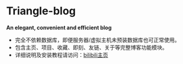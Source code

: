 # Triangle-blog  
**An elegant, convenient and efficient blog**  
- 完全不依赖数据库，即便服务器/虚拟主机未预装数据库也可正常使用。  
- 包含主页、项目、收藏、即刻、友链、关于等完整博客功能模块。  
- 详细说明及安装教程请访问：[bilibili主页](https://b23.tv/jnQIAiY)
